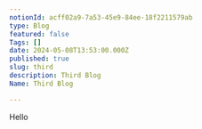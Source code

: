 ```yaml
---
notionId: acff02a9-7a53-45e9-84ee-18f2211579ab
type: Blog
featured: false
Tags: []
date: 2024-05-08T13:53:00.000Z
published: true
slug: third
description: Third Blog
Name: Third Blog

---
```


Hello

